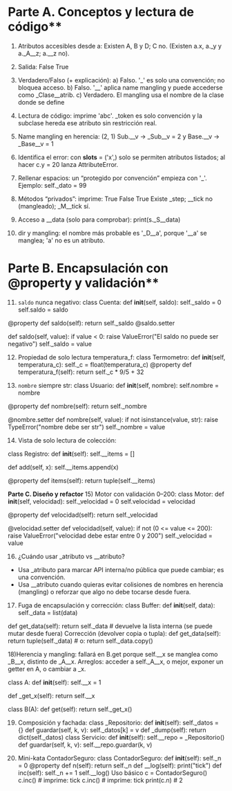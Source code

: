 # Parte A. Conceptos y lectura de código**

1) Atributos accesibles desde a: Existen A, B y D; C no. (Existen a.x, a._y y a._A__z; a.__z no).
   
2) Salida:
False True

3) Verdadero/Falso (+ explicación):
a) Falso. '_' es solo una convención; no bloquea acceso.
b) Falso. '__' aplica name mangling y puede accederse como _Clase__atrib.
c) Verdadero. El mangling usa el nombre de la clase donde se define

4) Lectura de código: imprime 'abc'. _token es solo convención y la subclase hereda ese atributo sin
restricción real.

5) Name mangling en herencia:
(2, 1)
Sub.__v -> _Sub__v = 2 y Base.__v -> _Base__v = 1

6) Identifica el error: con __slots__ = ('x',) solo se permiten atributos listados; al hacer c.y = 20 lanza
AttributeError.

7) Rellenar espacios: un “protegido por convención” empieza con '_'. Ejemplo:
self._dato = 99

8) Métodos “privados”: imprime:
True False True
Existe _step; __tick no (mangleado); _M__tick sí.

9) Acceso a __data (solo para comprobar):
print(s._S__data)

10) dir y mangling: el nombre más probable es '_D__a', porque '__a' se manglea; 'a' no es un atributo.

# Parte B. Encapsulación con @property y validación**

11) `saldo` nunca negativo:
class Cuenta:
  def __init__(self, saldo):
    self._saldo = 0
    self.saldo = saldo
    
@property
def saldo(self):
  return self._saldo
    @saldo.setter
    
def saldo(self, value):
  if value < 0:
    raise ValueError("El saldo no puede ser negativo")
    self._saldo = value


12) Propiedad de solo lectura temperatura_f:
  class Termometro:
    def __init__(self, temperatura_c):
    self._c = float(temperatura_c)
  @property
  def temperatura_f(self):
  return self._c * 9/5 + 32

13) `nombre` siempre str:
  class Usuario:
    def __init__(self, nombre):
    self.nombre = nombre

@property
  def nombre(self):
    return self._nombre

@nombre.setter
  def nombre(self, value):
    if not isinstance(value, str):
      raise TypeError("nombre debe ser str")
    self._nombre = value

14) Vista de solo lectura de colección:
    
  class Registro:
    def __init__(self):
    self.__items = []

  def add(self, x):
  self.__items.append(x)

  @property
  def items(self):
    return tuple(self.__items)

  **Parte C. Diseño y refactor**
  15) Motor con validación 0–200:
  class Motor:
    def __init__(self, velocidad):
    self._velocidad = 0
    self.velocidad = velocidad

  @property
  def velocidad(self):
    return self._velocidad

  @velocidad.setter
  def velocidad(self, value):
    if not (0 <= value <= 200):
      raise ValueError("velocidad debe estar entre 0 y 200")
      self._velocidad = value
  
16) ¿Cuándo usar _atributo vs __atributo?
- Usa _atributo para marcar API interna/no pública que puede cambiar; es una convención.
- Usa __atributo cuando quieras evitar colisiones de nombres en herencia (mangling) o reforzar que algo
no debe tocarse desde fuera.

17) Fuga de encapsulación y corrección:
  class Buffer:
    def __init__(self, data):
    self._data = list(data)
    
def get_data(self):
  return self._data # devuelve la lista interna (se puede mutar desde fuera)
 Corrección (devolver copia o tupla):
  def get_data(self):
  return tuple(self._data) # o: return self._data.copy()

18)Herencia y mangling: fallará en B.get porque self.__x se manglea como _B__x, distinto de _A__x.
Arreglos: acceder a self._A__x, o mejor, exponer un getter en A, o cambiar a _x.

class A:
  def __init__(self):
  self.__x = 1

def _get_x(self):
  return self.__x
  
class B(A):
def get(self):
return self._get_x()

19) Composición y fachada:
  class _Repositorio:
    def __init__(self):
  self._datos = {}
  def guardar(self, k, v):
    self._datos[k] = v
  def _dump(self):
    return dict(self._datos)
  class Servicio:
    def __init__(self):
      self.__repo = _Repositorio()
    def guardar(self, k, v):
      self.__repo.guardar(k, v)



20) Mini-kata ContadorSeguro:
  class ContadorSeguro:
    def __init__(self):
      self._n = 0
  @property
    def n(self):
      return self._n
    def __log(self):
      print("tick")
    def inc(self):
      self._n += 1
      self.__log()
   Uso básico
    c = ContadorSeguro()
    c.inc() # imprime: tick
    c.inc() # imprime: tick
    print(c.n) # 2


